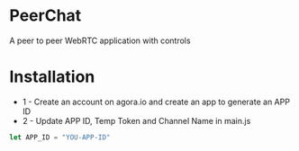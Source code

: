 # PeerChat
A peer to peer WebRTC application with controls

# Installation
* 1 - Create an account on agora.io and create an app to generate an APP ID
* 2 - Update APP ID, Temp Token and Channel Name in main.js
```javascript
let APP_ID = "YOU-APP-ID"
```


